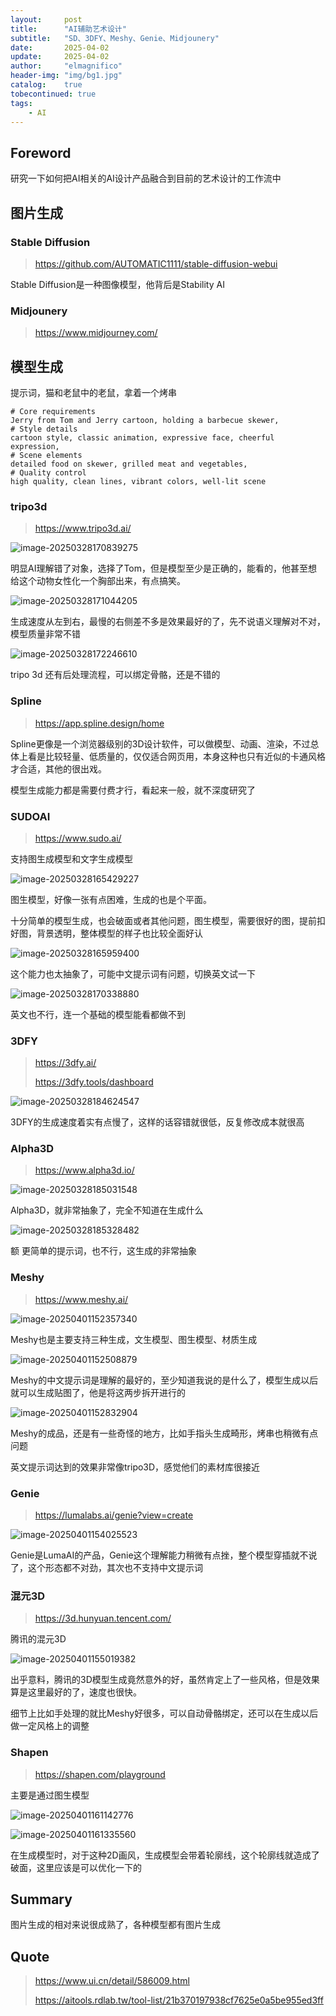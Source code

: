 ```yaml
---
layout:     post
title:      "AI辅助艺术设计"
subtitle:   "SD、3DFY、Meshy、Genie、Midjounery"
date:       2025-04-02
update:     2025-04-02
author:     "elmagnifico"
header-img: "img/bg1.jpg"
catalog:    true
tobecontinued: true
tags:
    - AI
---
```


## Foreword

研究一下如何把AI相关的AI设计产品融合到目前的艺术设计的工作流中



## 图片生成

### Stable Diffusion

> https://github.com/AUTOMATIC1111/stable-diffusion-webui

Stable Diffusion是一种图像模型，他背后是Stability AI



### Midjounery

> https://www.midjourney.com/



## 模型生成

提示词，猫和老鼠中的老鼠，拿着一个烤串

```
# Core requirements
Jerry from Tom and Jerry cartoon, holding a barbecue skewer,
# Style details
cartoon style, classic animation, expressive face, cheerful expression,
# Scene elements
detailed food on skewer, grilled meat and vegetables,
# Quality control
high quality, clean lines, vibrant colors, well-lit scene
```



### tripo3d

> https://www.tripo3d.ai/

![image-20250328170839275](https://img.elmagnifico.tech/static/upload/elmagnifico/20250328170839545.png)

明显AI理解错了对象，选择了Tom，但是模型至少是正确的，能看的，他甚至想给这个动物女性化一个胸部出来，有点搞笑。

![image-20250328171044205](https://img.elmagnifico.tech/static/upload/elmagnifico/20250328171044426.png)

生成速度从左到右，最慢的右侧差不多是效果最好的了，先不说语义理解对不对，模型质量非常不错

![image-20250328172246610](https://img.elmagnifico.tech/static/upload/elmagnifico/20250328172246638.png)

tripo 3d 还有后处理流程，可以绑定骨骼，还是不错的



### Spline

> https://app.spline.design/home

Spline更像是一个浏览器级别的3D设计软件，可以做模型、动画、渲染，不过总体上看是比较轻量、低质量的，仅仅适合网页用，本身这种也只有近似的卡通风格才合适，其他的很出戏。

模型生成能力都是需要付费才行，看起来一般，就不深度研究了



### SUDOAI

> https://www.sudo.ai/

支持图生成模型和文字生成模型

![image-20250328165429227](https://img.elmagnifico.tech/static/upload/elmagnifico/20250328165429565.png)

图生模型，好像一张有点困难，生成的也是个平面。

十分简单的模型生成，也会破面或者其他问题，图生模型，需要很好的图，提前扣好图，背景透明，整体模型的样子也比较全面好认

![image-20250328165959400](https://img.elmagnifico.tech/static/upload/elmagnifico/20250328165959515.png)

这个能力也太抽象了，可能中文提示词有问题，切换英文试一下

![image-20250328170338880](https://img.elmagnifico.tech/static/upload/elmagnifico/20250328170338962.png)

英文也不行，连一个基础的模型能看都做不到



### 3DFY

> https://3dfy.ai/
>
> https://3dfy.tools/dashboard

![image-20250328184624547](https://img.elmagnifico.tech/static/upload/elmagnifico/20250328184624594.png)

3DFY的生成速度着实有点慢了，这样的话容错就很低，反复修改成本就很高



### Alpha3D

> https://www.alpha3d.io/

![image-20250328185031548](https://img.elmagnifico.tech/static/upload/elmagnifico/20250328185031694.png)

Alpha3D，就非常抽象了，完全不知道在生成什么

![image-20250328185328482](https://img.elmagnifico.tech/static/upload/elmagnifico/20250328185328585.png)

额 更简单的提示词，也不行，这生成的非常抽象



### Meshy

> https://www.meshy.ai/

![image-20250401152357340](https://img.elmagnifico.tech/static/upload/elmagnifico/20250401152357433.png)

Meshy也是主要支持三种生成，文生模型、图生模型、材质生成

![image-20250401152508879](https://img.elmagnifico.tech/static/upload/elmagnifico/20250401152509058.png)

Meshy的中文提示词是理解的最好的，至少知道我说的是什么了，模型生成以后就可以生成贴图了，他是将这两步拆开进行的

![image-20250401152832904](https://img.elmagnifico.tech/static/upload/elmagnifico/20250401152833169.png)

Meshy的成品，还是有一些奇怪的地方，比如手指头生成畸形，烤串也稍微有点问题

英文提示词达到的效果非常像tripo3D，感觉他们的素材库很接近



### Genie

> https://lumalabs.ai/genie?view=create

![image-20250401154025523](https://img.elmagnifico.tech/static/upload/elmagnifico/20250401154025580.png)

Genie是LumaAI的产品，Genie这个理解能力稍微有点挫，整个模型穿插就不说了，这个形态都不对劲，其次也不支持中文提示词



### 混元3D

> https://3d.hunyuan.tencent.com/

腾讯的混元3D

![image-20250401155019382](https://img.elmagnifico.tech/static/upload/elmagnifico/20250401155019474.png)

出乎意料，腾讯的3D模型生成竟然意外的好，虽然肯定上了一些风格，但是效果算是这里最好的了，速度也很快。

细节上比如手处理的就比Meshy好很多，可以自动骨骼绑定，还可以在生成以后做一定风格上的调整



### Shapen

> https://shapen.com/playground

主要是通过图生模型

![image-20250401161142776](https://img.elmagnifico.tech/static/upload/elmagnifico/20250401161142869.png)

![image-20250401161335560](https://img.elmagnifico.tech/static/upload/elmagnifico/20250401161335700.png)

在生成模型时，对于这种2D画风，生成模型会带着轮廓线，这个轮廓线就造成了破面，这里应该是可以优化一下的



## Summary

图片生成的相对来说很成熟了，各种模型都有图片生成



## Quote

> https://www.ui.cn/detail/586009.html
>
> https://aitools.rdlab.tw/tool-list/21b370197938cf7625e0a5be955ed3ff

